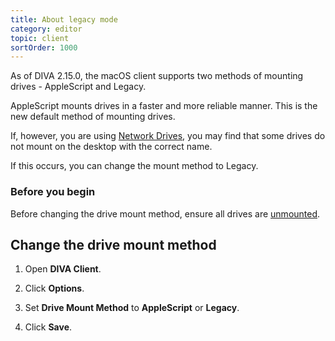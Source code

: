 ```yaml
---
title: About legacy mode
category: editor
topic: client
sortOrder: 1000
---
```


As of DIVA 2.15.0, the macOS client supports two methods of mounting drives - AppleScript and Legacy.

AppleScript mounts drives in a faster and more reliable manner.
This is the new default method of mounting drives.

If, however, you are using [Network Drives](/v2/articles/about-client-drives.html), you may find that some drives do not mount on the desktop with the correct name.

If this occurs, you can change the mount method to Legacy.

### Before you begin

Before changing the drive mount method, ensure all drives are [unmounted](/v2/articles/unmount-drive.html).

## Change the drive mount method

1. Open **DIVA Client**.

2. Click **Options**.

3. Set **Drive Mount Method** to **AppleScript** or **Legacy**.

4. Click **Save**.
